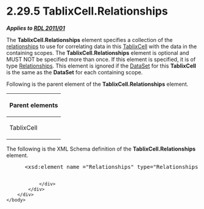 <html dir="LTR" xmlns:mshelp="http://msdn.microsoft.com/mshelp" xmlns:ddue="http://ddue.schemas.microsoft.com/authoring/2003/5" xmlns:xlink="http://www.w3.org/1999/xlink" xmlns:tool="http://www.microsoft.com/tooltip">
    <head>
        <meta http-equiv="Content-Type" content="text/html; CHARSET=utf-8"></meta>
        <meta name="save" content="history"></meta>
        <title>2.29.5 TablixCell.Relationships</title>
        <xml>
            <mshelp:toctitle title="2.29.5 TablixCell.Relationships"></mshelp:toctitle>
            <mshelp:rltitle title="[MS-RDL]: TablixCell.Relationships"></mshelp:rltitle>
            <mshelp:keyword index="A" term="94110e1c-36fa-4704-a9fc-8283e8dc8a03"></mshelp:keyword>
            <mshelp:attr name="DCSext.ContentType" value="open specification"></mshelp:attr>
            <mshelp:attr name="AssetID" value="94110e1c-36fa-4704-a9fc-8283e8dc8a03"></mshelp:attr>
            <mshelp:attr name="TopicType" value="kbRef"></mshelp:attr>
            <mshelp:attr name="DCSext.Title" value="[MS-RDL]: TablixCell.Relationships" />
        </xml>
    </head>
    <body>
        <div id="header">
            <h1 class="heading">2.29.5 TablixCell.Relationships</h1>
        </div>
        <div id="mainSection">
            <div id="mainBody">
                <div id="allHistory" class="saveHistory"></div>
                <div id="sectionSection0" class="section" name="collapseableSection">
                    

<p><b><i>Applies to </i></b><a href="bf2bab1a-b608-4bcc-b718-1cc1baa9579c.htm"><b><i>RDL 2011/01</i></b></a></p>

<p>The <b>TablixCell.Relationships</b> element specifies a
collection of the <a href="b2482b3f-74ab-4ca8-a9e5-c07955011743.htm#gt_2913b24a-aa1a-42cb-8b80-047821e296cb">relationships</a>
to use for correlating data in this <a href="33258f80-fa42-4baf-abd5-ded34ffbbc61.htm">TablixCell</a> with the data
in the containing scopes. The <b>TablixCell.Relationships</b> element is
optional and MUST NOT be specified more than once. If this element is
specified, it is of type <a href="24a70d99-0cff-4112-b56e-3199e943bf1d.htm">Relationships</a>.
This element is ignored if the <a href="a14782b0-2e2f-4305-83a3-3de3fd750b6a.htm">DataSet</a> for this <b>TablixCell</b>
is the same as the <b>DataSet</b> for each containing scope.</p>

<p>Following is the parent element of the <b>TablixCell.Relationships</b>
element.</p>

<table>
 <thead>
  <tr>
   <th>
   <p>Parent elements</p>
   </th>
  </tr>
 </thead>
 <tr>
  <td>
  <p>TablixCell</p>
  </td>
 </tr>
</table>

<p>The following is the XML Schema definition of the <b>TablixCell.Relationships</b>
element.</p>

<dl>
<dd>
<div><pre> &lt;xsd:element name =&quot;Relationships&quot; type=&quot;RelationshipsType&quot; minOccurs=&quot;0&quot; /&gt;
  
</pre></div>
</dd></dl>


                </div>
            </div>
        </div>
    </body>
</html>